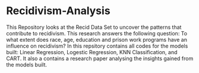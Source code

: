 # Recidivism-Analysis
This Repository looks at the Recid Data Set to uncover the patterns that contribute to recidivism. This research answers the following question: To what extent does race, age, education and prison work programs have an influence on recidivism?
In this repsitory contains all codes for the models built: Linear Regression, Logestic Regression, KNN Classification, and CART. It also a contains a research paper analysing the insights gained from the models built.
